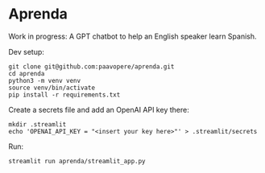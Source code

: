 # Aprenda

Work in progress: A GPT chatbot to help an English speaker learn Spanish.

Dev setup:

```
git clone git@github.com:paavopere/aprenda.git
cd aprenda
python3 -m venv venv
source venv/bin/activate
pip install -r requirements.txt
```

Create a secrets file and add an OpenAI API key there:

```
mkdir .streamlit
echo 'OPENAI_API_KEY = "<insert your key here>"' > .streamlit/secrets
```

Run:

```
streamlit run aprenda/streamlit_app.py
```